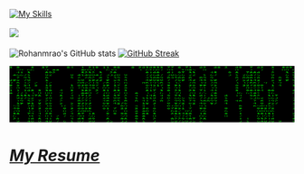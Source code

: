 [![My Skills](https://skillicons.dev/icons?i=py,js,matlab,c,ros,tensorflow,nodejs,git,docker,linux,bash,raspberrypi)](https://skillicons.dev)<br><br>
![](https://komarev.com/ghpvc/?username=Rohanmrao&color=green)<br><br>
![Rohanmrao's GitHub stats](https://github-readme-stats.vercel.app/api?username=Rohanmrao&show=reviews,prs_merged,prs_merged_percentage&show_icons=true&theme=chartreuse-dark&rank_icon=github) 
[![GitHub Streak](https://streak-stats.demolab.com?user=Rohanmrao&theme=chartreuse-dark&card_width=370)](https://git.io/streak-stats)
<!--[![Top Langs](https://readme-stats.clckblog.space/api/top-langs/?username=Rohanmrao&layout=donut&show_icons=true&theme=chartreuse-dark)](https://github.com/Rohanmrao/github-readme-stats)-->
<img src="https://github.com/Rohanmrao/Rohanmrao/blob/main/matrix_4.gif" width="1000" height="100" />

# [***My Resume***](https://github.com/Rohanmrao/Rohanmrao/blob/main/Resume_Sep_2023_with_photo.pdf)

<!--
**Rohanmrao/Rohanmrao** is a ✨ _special_ ✨ repository because its `README.md` (this file) appears on your GitHub profile.

Here are some ideas to get you started:

- 🔭 I’m currently working on ...
- 🌱 I’m currently learning ...
- 👯 I’m looking to collaborate on ...
- 🤔 I’m looking for help with ...
- 💬 Ask me about ...
- 📫 How to reach me: ...
- 😄 Pronouns: ...
- ⚡ Fun fact: ...
-->
